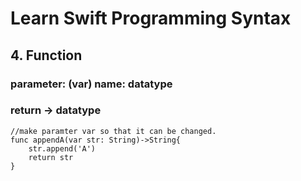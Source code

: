 # Learn Swift Programming Syntax
## 4. Function
### parameter: (var) name: datatype
### return -> datatype
    //make paramter var so that it can be changed.
    func appendA(var str: String)->String{
        str.append('A')
        return str
    }